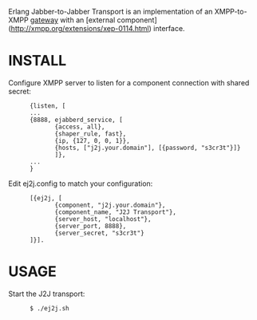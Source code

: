 Erlang Jabber-to-Jabber Transport is an implementation of an XMPP-to-XMPP [gateway](http://xmpp.org/extensions/xep-0100.html) with an [external component] (http://xmpp.org/extensions/xep-0114.html) interface.

INSTALL
=======
Configure XMPP server to listen for a component connection with shared secret:

          {listen, [
          ...
          {8888, ejabberd_service, [
                 {access, all},
                 {shaper_rule, fast},
                 {ip, {127, 0, 0, 1}},
                 {hosts, ["j2j.your.domain"], [{password, "s3cr3t"}]}
                 ]},
          ...
          }

Edit ej2j.config to match your configuration:

          [{ej2j, [
                 {component, "j2j.your.domain"},
                 {component_name, "J2J Transport"},
                 {server_host, "localhost"},
                 {server_port, 8888},
                 {server_secret, "s3cr3t"}
          ]}].

USAGE
=====
Start the J2J transport:

          $ ./ej2j.sh
